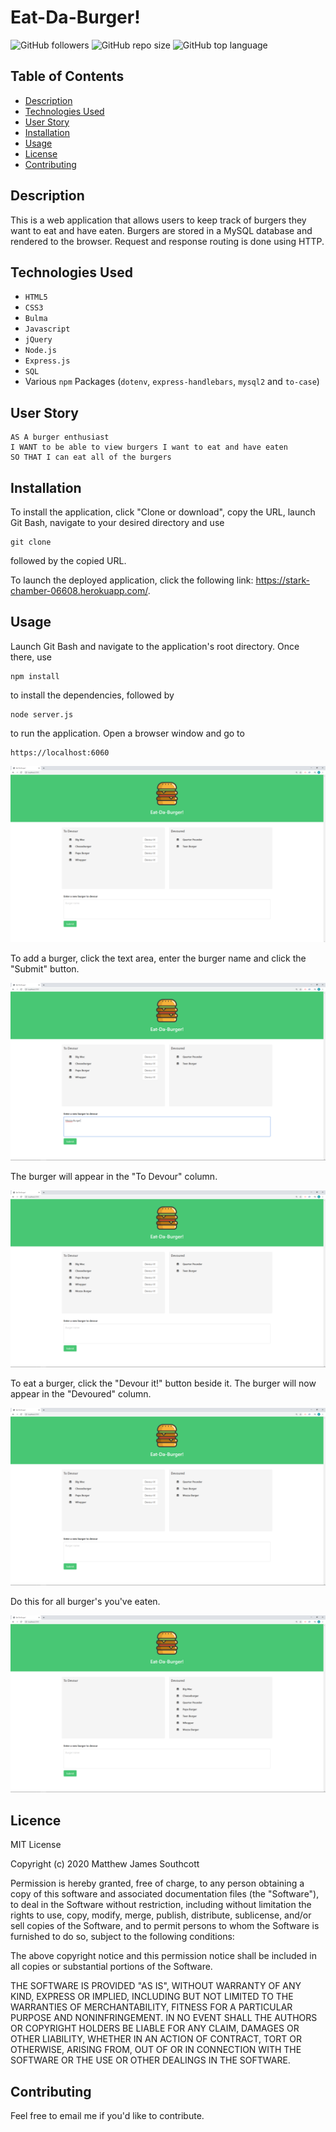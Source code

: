 # Eat-Da-Burger!

![GitHub followers](https://img.shields.io/github/followers/mjsouthcott?label=Follow&style=social)
![GitHub repo size](https://img.shields.io/github/repo-size/mjsouthcott/12-employee-tracker)
![GitHub top language](https://img.shields.io/github/languages/top/mjsouthcott/13-node-express-handlebars)

## Table of Contents

* [Description](#description)
* [Technologies Used](#technologies-used)
* [User Story](#user-story)
* [Installation](#installation)
* [Usage](#usage)
* [License](#licence)
* [Contributing](#contributing)

## Description

This is a web application that allows users to keep track of burgers they want to eat and have eaten. Burgers are stored in a MySQL database and rendered to the browser. Request and response routing is done using HTTP.

## Technologies Used

* `HTML5`
* `CSS3`
* `Bulma`
* `Javascript`
* `jQuery`
* `Node.js`
* `Express.js`
* `SQL`
* Various `npm` Packages (`dotenv`, `express-handlebars`, `mysql2` and `to-case`)

## User Story

```
AS A burger enthusiast
I WANT to be able to view burgers I want to eat and have eaten
SO THAT I can eat all of the burgers
```

## Installation

To install the application, click "Clone or download", copy the URL, launch Git Bash, navigate to your desired directory and use
```
git clone
```
followed by the copied URL.

To launch the deployed application, click the following link: https://stark-chamber-06608.herokuapp.com/.

## Usage

Launch Git Bash and navigate to the application's root directory. Once there, use
```
npm install
```
to install the dependencies, followed by
```
node server.js
```
to run the application. Open a browser window and go to
```
https://localhost:6060
```

![Step 1](https://github.com/mjsouthcott/13-node-express-handlebars/blob/master/public/assets/images/image1.PNG)

To add a burger, click the text area, enter the burger name and click the "Submit" button.

![Step 2](https://github.com/mjsouthcott/13-node-express-handlebars/blob/master/public/assets/images/image2.PNG)

The burger will appear in the "To Devour" column.

![Step 3](https://github.com/mjsouthcott/13-node-express-handlebars/blob/master/public/assets/images/image3.PNG)

To eat a burger, click the "Devour it!" button beside it. The burger will now appear in the "Devoured" column.

![Step 4](https://github.com/mjsouthcott/13-node-express-handlebars/blob/master/public/assets/images/image4.PNG)

Do this for all burger's you've eaten.

![Step 5](https://github.com/mjsouthcott/13-node-express-handlebars/blob/master/public/assets/images/image5.PNG)

## Licence

MIT License

Copyright (c) 2020 Matthew James Southcott

Permission is hereby granted, free of charge, to any person obtaining a copy of this software and associated documentation files (the "Software"), to deal in the Software without restriction, including without limitation the rights to use, copy, modify, merge, publish, distribute, sublicense, and/or sell copies of the Software, and to permit persons to whom the Software is furnished to do so, subject to the following conditions:

The above copyright notice and this permission notice shall be included in all copies or substantial portions of the Software.

THE SOFTWARE IS PROVIDED "AS IS", WITHOUT WARRANTY OF ANY KIND, EXPRESS OR IMPLIED, INCLUDING BUT NOT LIMITED TO THE WARRANTIES OF MERCHANTABILITY, FITNESS FOR A PARTICULAR PURPOSE AND NONINFRINGEMENT. IN NO EVENT SHALL THE AUTHORS OR COPYRIGHT HOLDERS BE LIABLE FOR ANY CLAIM, DAMAGES OR OTHER LIABILITY, WHETHER IN AN ACTION OF CONTRACT, TORT OR OTHERWISE, ARISING FROM, OUT OF OR IN CONNECTION WITH THE SOFTWARE OR THE USE OR OTHER DEALINGS IN THE SOFTWARE.

## Contributing

Feel free to email me if you'd like to contribute.
